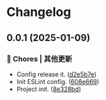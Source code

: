 # Changelog

## 0.0.1 (2025-01-09)

### 🎫 Chores | 其他更新

* Config release it. ([d2e5b7e](https://github.com/BoBo-Git/nuxt-now-hot/commit/d2e5b7ed6d966bc379aedfc4318282cebac2c075))
* Init ESLint config. ([608e669](https://github.com/BoBo-Git/nuxt-now-hot/commit/608e6696b6e4dea5c46eb8642d26907a63931535))
* Project init. ([8e328bd](https://github.com/BoBo-Git/nuxt-now-hot/commit/8e328bdee5c9c93457e99d08d8d1e1a3d3a95b59))
